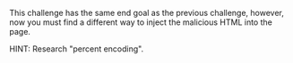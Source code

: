 This challenge has the same end goal as the previous challenge, however, now you must find a different way to inject the malicious HTML into the page.

HINT: Research "percent encoding".